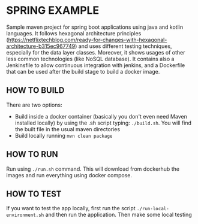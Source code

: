 # SPRING EXAMPLE

Sample maven project for spring boot applications using java and kotlin languages.
It follows hexagonal architecture principles (https://netflixtechblog.com/ready-for-changes-with-hexagonal-architecture-b315ec967749)
and uses different testing techniques, especially for the data layer classes.
Moreover, it shows usages of other less common technologies (like NoSQL database).
It contains also a Jenkinsfile to allow continuous integration with jenkins, and 
a Dockerfile that can be used after the build stage to build a docker image.

## HOW TO BUILD

There are two options:

- Build inside a docker container (basically you don't even need Maven installed locally)
  by using the .sh script typing: `./build.sh`. You will find the built file in the
  usual maven directories
- Build locally running `mvn clean package`

## HOW TO RUN

Run using `./run.sh` command.
This will download from dockerhub the images and run everything using docker compose.

## HOW TO TEST

If you want to test the app locally, first run the script `./run-local-environment.sh` and then
run the application. Then make some local testing
